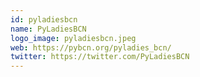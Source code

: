 ```yaml
---
id: pyladiesbcn
name: PyLadiesBCN
logo_image: pyladiesbcn.jpeg
web: https://pybcn.org/pyladies_bcn/
twitter: https://twitter.com/PyLadiesBCN
---
```

